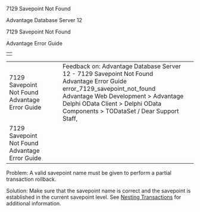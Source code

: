7129 Savepoint Not Found




Advantage Database Server 12  

7129 Savepoint Not Found

Advantage Error Guide

|  |
| --- |
|  |

|  |  |  |  |  |
| --- | --- | --- | --- | --- |
| 7129 Savepoint Not Found  Advantage Error Guide |  |  | Feedback on: Advantage Database Server 12 - 7129 Savepoint Not Found Advantage Error Guide error\_7129\_savepoint\_not\_found Advantage Web Development > Advantage Delphi OData Client > Delphi OData Components > TODataSet / Dear Support Staff, |  |
| 7129 Savepoint Not Found  Advantage Error Guide |  |  |  |  |

Problem: A valid savepoint name must be given to perform a partial transaction rollback.

Solution: Make sure that the savepoint name is correct and the savepoint is established in the current savepoint level. See [Nesting Transactions](master_nesting_transactions.htm) for additional information.